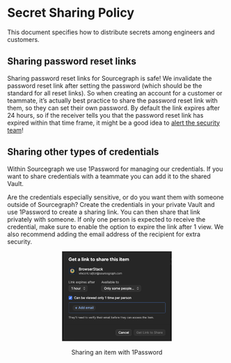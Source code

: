 # Secret Sharing Policy

This document specifies how to distribute secrets among engineers and customers.

## Sharing password reset links

Sharing password reset links for Sourcegraph is safe! We invalidate the password reset link after setting the password (which should be the standard for all reset links). So when creating an account for a customer or teammate, it’s actually best practice to share the password reset link with them, so they can set their own password. By default the link expires after 24 hours, so if the receiver tells you that the password reset link has expired within that time frame, it might be a good idea to [alert the security team](./index.md#contact)!

## Sharing other types of credentials

Within Sourcegraph we use 1Password for managing our credentials. If you want to share credentials with a teammate you can add it to the shared Vault.

Are the credentials especially sensitive, or do you want them with someone outside of Sourcegraph? Create the credentials in your private Vault and use 1Password to create a sharing link. You can then share that link privately with someone. If only one person is expected to receive the credential, make sure to enable the option to expire the link after 1 view. We also recommend adding the email address of the recipient for extra security.

<div style="text-align: center; margin-bottom: 1rem">
  <img src="./img/sharing-with-1password.png" width="50%" alt="Sharing an item with 1Password for 1 hour and only 1 view.">
  <p>Sharing an item with 1Password</p>
</div>
